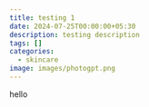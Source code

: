 ```yaml
---
title: testing 1
date: 2024-07-25T00:00:00+05:30
description: testing description
tags: []
categories:
  - skincare
image: images/photogpt.png
---
```

hello

